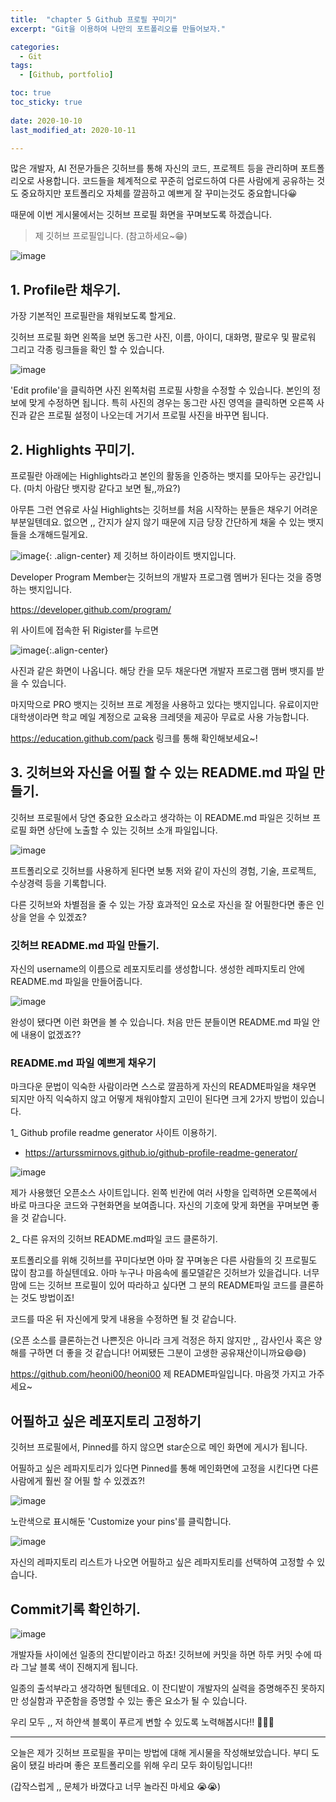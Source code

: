 ```yaml
---
title:  "chapter 5 Github 프로필 꾸미기"
excerpt: "Git을 이용하여 나만의 포트폴리오를 만들어보자."

categories:
  - Git
tags:
  - [Github, portfolio]

toc: true
toc_sticky: true
 
date: 2020-10-10
last_modified_at: 2020-10-11

---
```


많은 개발자, AI 전문가들은 깃허브를 통해 자신의 코드, 프로젝트 등을 관리하며 포트폴리오로 사용합니다. 코드들을 체계적으로 꾸준히 업로드하여 다른 사람에게 공유하는 것도 중요하지만 포트폴리오 자체를 깔끔하고 예쁘게 잘 꾸미는것도 중요합니다😀

때문에 이번 게시물에서는 깃허브 프로필 화면을 꾸며보도록 하겠습니다. 

> 제 깃허브 프로필입니다. (참고하세요~😁)

![image](https://user-images.githubusercontent.com/67791317/136692395-d9cc481f-e42b-4c3f-8810-959ad0fe47f1.png)

## 1. Profile란 채우기. 

가장 기본적인 프로필란을 채워보도록 할게요. 

깃허브 프로필 화면 왼쪽을 보면 동그란 사진, 이름, 아이디, 대화명, 팔로우 및 팔로워 그리고 각종 링크들을 확인 할 수 있습니다.

![image](https://user-images.githubusercontent.com/67791317/136744705-73289e90-b447-483b-8340-de3372e7a896.png)

'Edit profile'을 클릭하면 사진 왼쪽처럼 프로필 사항을 수정할 수 있습니다. 본인의 정보에 맞게 수정하면 됩니다. 특히 사진의 경우는 동그란 사진 영역을 클릭하면 오른쪽 사진과 같은 프로필 설정이 나오는데 거기서 프로필 사진을 바꾸면 됩니다. 

## 2. Highlights 꾸미기. 

프로필란 아래에는 Highlights라고 본인의 활동을 인증하는 뱃지를 모아두는 공간입니다. (마치 아람단 뱃지랑 같다고 보면 될,,까요?)

아무튼 그런 연유로 사실 Highlights는 깃허브를 처음 시작하는 분들은 채우기 어려운 부분일텐데요. 없으면 ,, 간지가 살지 않기 때문에 지금 당장 간단하게 채울 수 있는 뱃지들을 소개해드릴게요. 

![image](https://user-images.githubusercontent.com/67791317/136745972-d5252ced-00f6-49d1-ba34-68ca11806788.png){: .align-center}
제 깃허브 하이라이트 뱃지입니다. 

Developer Program Member는 깃허브의 개발자 프로그램 멤버가 된다는 것을 증명하는 뱃지입니다. 

https://developer.github.com/program/

위 사이트에 접속한 뒤 Rigister를 누르면 

![image](https://user-images.githubusercontent.com/67791317/136746943-5d7f0ae0-8002-4d32-aec3-65ac68167686.png){:.align-center}

사진과 같은 화면이 나옵니다. 해당 칸을 모두 채운다면 개발자 프로그램 맴버 뱃지를 받을 수 있습니다. 

마지막으로 PRO 뱃지는 깃허브 프로 계정을 사용하고 있다는 뱃지입니다. 유료이지만 대학생이라면 학교 메일 계정으로 교육용 크레뎃을 제공아 무료로 사용 가능합니다. 

https://education.github.com/pack
링크를 통해 확인해보세요~!

## 3. 깃허브와 자신을 어필 할 수 있는 README.md 파일 만들기. 

깃허브 프로필에서 당연 중요한 요소라고 생각하는 이 README.md 파일은 깃허브 프로필 화면 상단에 노출할 수 있는 깃허브 소개 파일입니다. 

![image](https://user-images.githubusercontent.com/67791317/136748200-d03f914d-cd0e-4cde-b063-3e2c5e62f212.png)

프트폴리오로 깃허브를 사용하게 된다면 보통 저와 같이 자신의 경험, 기술, 프로젝트, 수상경력 등을 기록합니다. 

다른 깃허브와 차별점을 줄 수 있는 가장 효과적인 요소로 자신을 잘 어필한다면 좋은 인상을 얻을 수 있겠죠?


### 깃허브 README.md 파일 만들기. 

자신의 username의 이름으로 레포지토리를 생성합니다. 생성한 레파지토리 안에 README.md 파일을 만들어줍니다. 

![image](https://user-images.githubusercontent.com/67791317/136749178-97875ba7-7a7b-43b8-be0f-efeb49b6d08d.png)

완성이 됐다면 이런 화면을 볼 수 있습니다. 처음 만든 분들이면 README.md 파일 안에 내용이 없겠죠??


### README.md 파일 예쁘게 채우기 

마크다운 문법이 익숙한 사람이라면 스스로 깔끔하게 자신의 README파일을 채우면 되지만 아직 익숙하지 않고 어떻게 채워야할지 고민이 된다면 크게 2가지 방법이 있습니다. 

1_ Github profile readme generator 사이트 이용하기. 

+ https://arturssmirnovs.github.io/github-profile-readme-generator/ 

![image](https://user-images.githubusercontent.com/67791317/136751216-43d48356-7600-45e7-9b05-42362e906357.png)

제가 사용했던 오픈소스 사이트입니다. 왼쪽 빈칸에 여러 사항을 입력하면 오른쪽에서 바로 마크다운 코드와 구현화면을 보여줍니다. 자신의 기호에 맞게 화면을 꾸며보면 좋을 것 같습니다. 

2_ 다른 유저의 깃허브 README.md파일 코드 클론하기. 

포트폴리오를 위해 깃허브를 꾸미다보면 아마 잘 꾸며놓은 다른 사람들의 깃 프로필도 많이 참고를 하실텐데요. 아마 누구나 마음속에 롤모델같은 깃허브가 있을겁니다. 너무 맘에 드는 깃허브 프로필이 있어 따라하고 싶다면 그 분의 README파일 코드를 클론하는 것도 방법이죠!

코드를 따온 뒤 자신에게 맞게 내용을 수정하면 될 것 같습니다. 

(오픈 소스를 클론하는건 나쁜짓은 아니라 크게 걱정은 하지 않지만 ,, 감사인사 혹은 양해를 구하면 더 좋을 것 같습니다! 어찌됐든 그분이 고생한 공유재산이니까요😄😄)

https://github.com/heoni00/heoni00 
제 README파일입니다. 마음껏 가지고 가주세요~ 

## 어필하고 싶은 레포지토리 고정하기

깃허브 프로필에서, Pinned를 하지 않으면 star순으로 메인 화면에 게시가 됩니다. 

어필하고 싶은 레파지토리가 있다면 Pinned를 통해 메인화면에 고정을 시킨다면 다른 사람에게 훨씬 잘 어필 할 수 있겠죠?!

![image](https://user-images.githubusercontent.com/67791317/136753865-d4b11684-53b5-4112-919f-1f2ed836d285.png)

노란색으로 표시해둔 'Customize your pins'를 클릭합니다. 

![image](https://user-images.githubusercontent.com/67791317/136754000-e5b9c1d2-7d97-4c41-8663-8ddb2e62ee53.png)

자신의 레파지토리 리스트가 나오면 어필하고 싶은 레파지토리를 선택하여 고정할 수 있습니다.

## Commit기록 확인하기. 

![image](https://user-images.githubusercontent.com/67791317/136754346-09b58841-8a8b-43c0-bf80-b24c58c60b4c.png)

개발자들 사이에선 일종의 잔디밭이라고 하죠! 깃허브에 커밋을 하면 하루 커밋 수에 따라 그날 블록 색이 진해지게 됩니다. 

일종의 출석부라고 생각하면 될텐데요. 이 잔디밭이 개발자의 실력을 증명해주진 못하지만 성실함과 꾸준함을 증명할 수 있는 좋은 요소가 될 수 있습니다. 

우리 모두 ,, 저 하얀색 블록이 푸르게 변할 수 있도록 노력해봅시다!! 🤗🤗🤗


--------

오늘은 제가 깃허브 프로필을 꾸미는 방법에 대해 게시물을 작성해보았습니다. 부디 도움이 됐길 바라며 좋은 포트폴리오를 위해 우리 모두 화이팅입니다!!

(갑작스럽게 ,, 문체가 바꼈다고 너무 놀라진 마세요 😭😭)